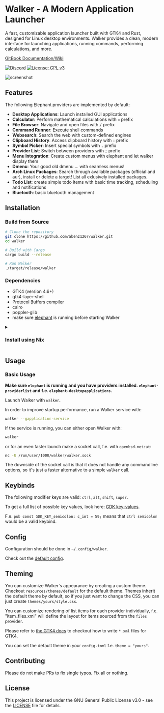 # Walker - A Modern Application Launcher

A fast, customizable application launcher built with GTK4 and Rust, designed for Linux desktop environments. Walker provides a clean, modern interface for launching applications, running commands, performing calculations, and more.

[GitBook Documentation/Wiki](https://benz.gitbook.io/walker/)

[![Discord](https://img.shields.io/discord/1402235361463242964?logo=discord)](https://discord.gg/mGQWBQHASt)
[![License: GPL v3](https://img.shields.io/badge/License-GPLv3-blue.svg)](https://www.gnu.org/licenses/gpl-3.0)

![screenshot](https://raw.githubusercontent.com/abenz1267/walker/refs/heads/master/resources/screenshot.png)

## Features

The following Elephant providers are implemented by default:

- **Desktop Applications**: Launch installed GUI applications
- **Calculator**: Perform mathematical calculations with `=` prefix
- **File Browser**: Navigate and open files with `/` prefix
- **Command Runner**: Execute shell commands
- **Websearch**: Search the web with custom-defined engines
- **Clipboard History**: Access clipboard history with `:` prefix
- **Symbol Picker**: Insert special symbols with `.` prefix
- **Provider List**: Switch between providers with `;` prefix
- **Menu Integration**: Create custom menus with elephant and let walker display them
- **Dmenu**: Your good old dmenu ... with seamless menus!
- **Arch Linux Packages**: Search through available packages (official and aur), install or delete a target! List all exlusively installed packages.
- **Todo List**: create simple todo items with basic time tracking, scheduling and notifications
- **Bluetooth**: basic bluetooth management

## Installation

### Build from Source

```bash
# Clone the repository
git clone https://github.com/abenz1267/walker.git
cd walker

# Build with Cargo
cargo build --release

# Run Walker
./target/release/walker
```

### Dependencies

- GTK4 (version 4.6+)
- gtk4-layer-shell
- Protocol Buffers compiler
- cairo
- poppler-glib
- make sure [elephant](https://github.com/abenz1267/elephant) is running before starting Walker

<details>
    <summary> <h3> Install using Nix </h3> </summary>

#### 1. Add flake inputs

Add walker and elephant to the inputs of your configs `flake.nix` and set walker to follow elephant

```nix
elephant.url = "github:abenz1267/elephant";

walker = {
  url = "github:abenz1267/walker";
  inputs.elephant.follows = "elephant";
};
```

#### 2. Install walker

You have 3 options for installing walker.

**Option A** (Home Manager Module): Import the home-manager module to your home-manager config and enable walker.

```nix
imports = [inputs.walker.homeManagerModules.default];

programs.walker.enable = true;
```

**Option B** (NixOS Module): Import the nixos module in your NixOS config and enable walker

```nix
imports = [inputs.walker.nixosModules.default];

programs.walker.enable = true;
```

**Option C** (Package): Add `inputs.walker.packages.<system>.default` to your system packages or home-manager packages. replace `<system>` with your system architecture. Note: This option doesn't support configuration using nix.

```nix
home.packages = [inputs.walker.packages.<system>.default];
```

```nix
environment.systemPackages = [inputs.walker.packages.<system>.default];
```

#### 3. Configure walker

```nix
programs.walker = {
  enable = true;
  runAsService = true;

  # All options from the config.toml can be used here https://github.com/abenz1267/walker/blob/master/resources/config.toml
  config = {
    theme = "your theme name";
    placeholders."default" = { input = "Search"; list = "Example"; };
    providers.prefixes = [
      {provider = "websearch"; prefix = "+";}
      {provider = "providerlist"; prefix = "_";}
    ];
    keybinds.quick_activate = ["F1" "F2" "F3"];
  };
  
  # Set `programs.walker.config.theme="your theme name"` to choose the default theme
  themes = {
    "your theme name" = {
      # Check out the default css theme as an example https://github.com/abenz1267/walker/blob/master/resources/themes/default/style.css
      style = " /* css */ ";

      # Check out the default layouts for examples https://github.com/abenz1267/walker/tree/master/resources/themes/default
      layouts = {
        "layout" = " <!-- xml --> ";
        "item_calc" = " <!-- xml --> ";
        # other provider layouts
      };
    };
    "other theme name" = {
        # ...
    };
    # more themes
  };
};
```

Optionally, there is 2 binary caches which can be used by adding the following to you config:

```nix
nix.settings = {
  extra-substituters = ["https://walker.cachix.org" "https://walker-git.cachix.org"];
  extra-trusted-public-keys = ["walker.cachix.org-1:fG8q+uAaMqhsMxWjwvk0IMb4mFPFLqHjuvfwQxE4oJM=" "walker-git.cachix.org-1:vmC0ocfPWh0S/vRAQGtChuiZBTAe4wiKDeyyXM0/7pM="];
};
```

</details>

## Usage

### Basic Usage

**Make sure `elephant` is running and you have providers installed. `elephant-providerlist` and f.e. `elephant-desktopapplications`.**

Launch Walker with `walker`.

In order to improve startup performance, run a Walker service with:

```bash
walker --gapplication-service
```

If the service is running, you can either open Walker with:

```bash
walker
```

or for an even faster launch make a socket call, f.e. with `openbsd-netcat`:

```bash
nc -U /run/user/1000/walker/walker.sock
```

The downside of the socket call is that it does not handle any commandline options, so it's just a faster alternative to a simple `walker` call.

## Keybinds

The following modifier keys are valid: `ctrl`, `alt`, `shift`, `super`.

To get a full list of possible key values, look here: [GDK key-values](https://github.com/gtk-rs/gtk4-rs/blob/0.9/gdk4/sys/src/lib.rs#L302).

F.e. `pub const GDK_KEY_semicolon: c_int = 59;` means that `ctrl semicolon` would be a valid keybind.

## Config

Configuration should be done in `~/.config/walker`.

Check out the [default config](https://raw.githubusercontent.com/abenz1267/walker/refs/heads/master/resources/config.toml).

## Theming

You can customize Walker's appearance by creating a custom theme. Checkout `resources/themes/default` for the default theme. Themes inherit the default theme by default, so if you just want to change the CSS, you can just create `themes/yours/style.css`.

You can customize rendering of list items for each provider individually, f.e. "item_files.xml" will define the layout for items sourced from the `files` provider.

Please refer to [the GTK4 docs](https://docs.gtk.org/gtk4/) to checkout how to write `*.xml` files for GTK4.

You can set the default theme in your `config.toml` f.e. `theme = "yours"`.

## Contributing

Please do not make PRs to fix single typos. Fix all or nothing.

## License

This project is licensed under the GNU General Public License v3.0 - see the [LICENSE](LICENSE) file for details.
